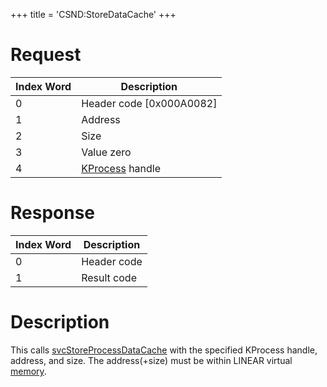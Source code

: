 +++
title = 'CSND:StoreDataCache'
+++

# Request

| Index Word | Description                            |
|------------|----------------------------------------|
| 0          | Header code \[0x000A0082\]             |
| 1          | Address                                |
| 2          | Size                                   |
| 3          | Value zero                             |
| 4          | [KProcess](KProcess "wikilink") handle |

# Response

| Index Word | Description |
|------------|-------------|
| 0          | Header code |
| 1          | Result code |

# Description

This calls [svcStoreProcessDataCache](SVC "wikilink") with the specified
KProcess handle, address, and size. The address(+size) must be within
LINEAR virtual [memory](Memory_layout "wikilink").
